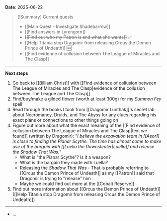 **Date**: 2025-06-22

> [!Summary] Current quests
> - [[Main Quest - Investigate Shadebarrow]]
> - [[Find answers in Lyrengorn]]
> - ~~[[Find out who my Patron is and what she wants]]~~ ✅
> - [[Help Titania stop Dragomir from releasing Orcus the Demon Prince of Undeath]] 🆕
> - [[Find evidence of collusion between The League of Miracles and The Clasp]]

---
**Next steps**
1. Go back to [[Billiam Christ]] with [[Find evidence of collusion between The League of Miracles and The Clasp|evidence of the collusion between The League and The Clasp]]
2. Find/buy/make a gilded flower (worth at least 300g) for my *Summon Fey* spell
3. Read through the books I took from [[Dragomir Lunthak]]'s secret lab about Necromancy, Druids, and The Abyss for any clues regarding his exact plans or connections to other things going on
4. Figure out more about what the exact meaning of the [[Find evidence of collusion between The League of Miracles and The Clasp|text we found]] (written by Dragomir): "*I believe the excavation team in [[Aeor]] is close to finding the Planar Scythe. The time has almost come to make use of the bargain with [[Luella the Dawnstealer|Luella]] and release the Shadow That Was.*"
	- What is "the Planar Scythe"? Is it a weapon?
	- What is the bargain they made with Luella?
	- Releasing the *Shadow That Was* - That is probably referring to [[Orcus the Demon Prince of Undeath]] as my [[Patron]] said that Dragomir is trying to "release" him
	- Maybe we could find out more at the [[Cobalt Reserve]]
5. Find out more information about [[Orcus the Demon Prince of Undeath]]  ([[Help Titania stop Dragomir from releasing Orcus the Demon Prince of Undeath]])
---
- ...